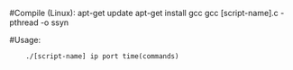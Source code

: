 
#Compile (Linux):
		apt-get update
		apt-get install gcc
		gcc [script-name].c -pthread -o ssyn
		
#Usage:
	
		./[script-name] ip port time(commands)





